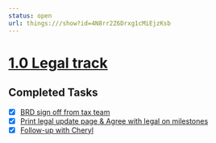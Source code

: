 ```yaml
---
status: open
url: things:///show?id=4N8rr2Z6Drxg1cMiEjzKsb
---
```


# [1.0 Legal track](things:///show?id=4N8rr2Z6Drxg1cMiEjzKsb)

## Completed Tasks

- [x] [BRD sign off from tax team](things:///show?id=XnuaFhteXNRbBcnJakehUG)
- [x] [Print legal update page & Agree with legal on milestones](things:///show?id=VnJieAXuphnRT31zoFZM7e)
- [x] [Follow-up with Cheryl](things:///show?id=Mja3XWfyGEoQiszcigy6Uu)